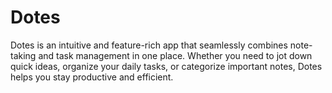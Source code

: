 # Dotes
Dotes is an intuitive and feature-rich app that seamlessly combines note-taking and task management in one place. Whether you need to jot down quick ideas, organize your daily tasks, or categorize important notes, Dotes helps you stay productive and efficient.
